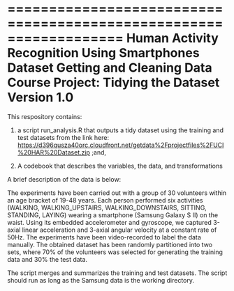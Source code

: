 ==================================================================
Human Activity Recognition Using Smartphones Dataset
Getting and Cleaning Data Course Project: Tidying the Dataset 
Version 1.0
==================================================================

This respository contains:
1. a script run_analysis.R that outputs a tidy dataset using the training and test datasets from the link here:
https://d396qusza40orc.cloudfront.net/getdata%2Fprojectfiles%2FUCI%20HAR%20Dataset.zip ;and,

2. A codebook that describes the variables, the data, and transformations 

A brief description of the data is below: 

The experiments have been carried out with a group of 30 volunteers within an age bracket of 19-48 years. Each person performed six activities (WALKING, WALKING_UPSTAIRS, WALKING_DOWNSTAIRS, SITTING, STANDING, LAYING) wearing a smartphone (Samsung Galaxy S II) on the waist. Using its embedded accelerometer and gyroscope, we captured 3-axial linear acceleration and 3-axial angular velocity at a constant rate of 50Hz. The experiments have been video-recorded to label the data manually. The obtained dataset has been randomly partitioned into two sets, where 70% of the volunteers was selected for generating the training data and 30% the test data. 

The script merges and summarizes the training and test datasets. The script should run as long as the Samsung data is the working directory.
